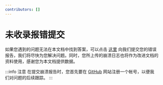 ```yaml
---
contributors: []
---
```


# 未收录报错提交

如果您遇到的问题无法在本文档中找到答案，可以点击 [这里](https://github.com/RainyHallways/PhoenixBuilder-doc/issues/new/choose) 向我们提交您的错误报告，我们将尽快为您解决问题。同时，您所上传的崩溃日志也将作为改进文档的资料使用，感谢您为本文档提供数据。

:::info 注意
在提交崩溃报告时，您首先要在 [GitHub](https://github.com) 网站注册一个帐号，以便我们对问题的后续跟踪。
:::
